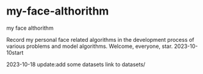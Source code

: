 # my-face-althorithm
my face althorithm

Record my personal face related algorithms in the development process of various problems and model algorithms. Welcome, everyone, star.
2023-10-10start

2023-10-18
update:add some datasets link to datasets/
